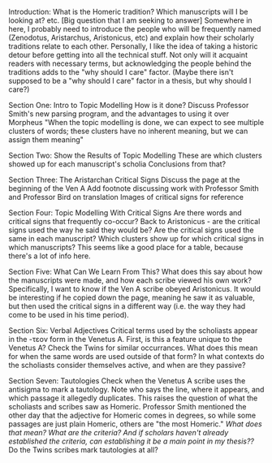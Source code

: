 Introduction:
What is the Homeric tradition? Which manuscripts will I be looking at? etc.
[Big question that I am seeking to answer]
Somewhere in here, I probably need to introduce the people who will be frequently named (Zenodotus, Aristarchus, Aristonicus, etc) and explain how their scholarly traditions relate to each other. Personally, I like the idea of taking a historic detour before getting into all the technical stuff. Not only will it acquaint readers with necessary terms, but acknowledging the people behind the traditions adds to the "why should I care" factor. (Maybe there isn't supposed to be a "why should I care" factor in a thesis, but why should I care?)

Section One: Intro to Topic Modelling
How is it done?
Discuss Professor Smith's new parsing program, and the advantages to using it over Morpheus
"When the topic modelling is done, we can expect to see multiple clusters of words; these clusters have no inherent meaning, but we can assign them meaning"

Section Two: Show the Results of Topic Modelling
These are which clusters showed up for each manuscript's scholia
Conclusions from that?

Section Three: The Aristarchan Critical Signs
Discuss the page at the beginning of the Ven A
Add footnote discussing work with Professor Smith and Professor Bird on translation
Images of critical signs for reference

Section Four: Topic Modelling With Critical Signs
Are there words and critical signs that frequently co-occur?
Back to Aristonicus - are the critical signs used the way he said they would be?
Are the critical signs used the same in each manuscript? Which clusters show up for which critical signs in which manuscripts?
This seems like a good place for a table, because there's a lot of info here. 

Section Five: What Can We Learn From This?
What does this say about how the manuscripts were made, and how each scribe viewed his own work?
Specifically, I want to know if the Ven A scribe obeyed Aristonicus. It would be interesting if he copied down the page, meaning he saw it as valuable, but then used the critical signs in a different way (i.e. the way they had come to be used in his time period).  

Section Six: Verbal Adjectives
Critical terms used by the scholiasts appear in the -τεον form in the Venetus A.
First, is this a feature unique to the Venetus A? Check the Twins for similar occurrances. 
What does this mean for when the same words are used outside of that form? In what contexts do the scholiasts consider themselves active, and when are they passive?

Section Seven: Tautologies
Check when the Venetus A scribe uses the antisigma to mark a tautology. Note who says the line, where it appears, and which passage it allegedly duplicates.
This raises the question of what the scholiasts and scribes saw as Homeric. Professor Smith mentioned the other day that the adjective for Homeric comes in degrees, so while some passages are just plain Homeric, others are "the most Homeric." _What does that mean? What are the criteria? And if scholars haven't already established the criteria, can establishing it be a main point in my thesis??_
Do the Twins scribes mark tautologies at all?
